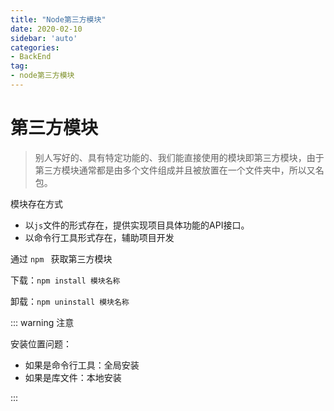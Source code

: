 ```yaml
---
title: "Node第三方模块"
date: 2020-02-10
sidebar: 'auto'
categories:
- BackEnd
tag:
- node第三方模块
---
```










# 第三方模块

> 别人写好的、具有特定功能的、我们能直接使用的模块即第三方模块，由于第三方模块通常都是由多个文件组成并且被放置在一个文件夹中，所以又名包。

模块存在方式

* 以`js`文件的形式存在，提供实现项目具体功能的API接口。
* 以命令行工具形式存在，辅助项目开发



通过 `npm ` 获取第三方模块

下载：`npm install 模块名称`

卸载：`npm uninstall 模块名称`

::: warning 注意

安装位置问题：

* 如果是命令行工具：全局安装
* 如果是库文件：本地安装

:::

